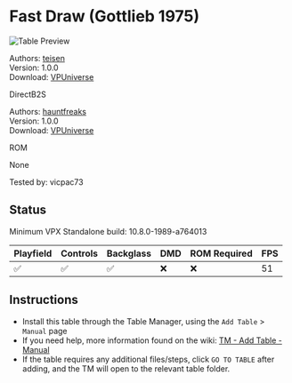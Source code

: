 ﻿# Fast Draw (Gottlieb 1975)

![Table Preview](../../images/vpx-fastdraw-preview.jpg)

Authors: [teisen](https://vpuniverse.com/profile/31525-teisen/)  
Version: 1.0.0  
Download: [VPUniverse](https://vpuniverse.com/files/file/15413-fast-draw-gottlieb-1975_teisen_mod/)

DirectB2S

Authors: [hauntfreaks](https://vpuniverse.com/profile/5216-hauntfreaks/)  
Version: 1.0.0  
Download: [VPUniverse](https://vpuniverse.com/files/file/15513-fast-draw-gottlieb-1975-b2s/)

ROM

None

Tested by: vicpac73

## Status 

Minimum VPX Standalone build: 10.8.0-1989-a764013

| Playfield | Controls | Backglass | DMD | ROM Required | FPS | 
|-----------|----------|-----------|-----|--------------|-----|
| :white_check_mark: | :white_check_mark: | :white_check_mark: | :x: | :x: | 51 |

## Instructions

- Install this table through the Table Manager, using the `Add Table` > `Manual` page
- If you need help, more information found on the wiki: [TM - Add Table - Manual](https://github.com/LegendsUnchained/vpx-standalone-alp4k/wiki/%5B04%5D-%F0%9F%A7%A1-TM-%E2%80%90-Other-Features#add-table---manual)
- If the table requires any additional files/steps, click `GO TO TABLE` after adding, and the TM will open to the relevant table folder.

